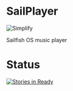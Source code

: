 
SailPlayer
==========

![Simplify](https://raw.github.com/i4004/SailPlayer/master/Images/Icon128x128.png)

Sailfish OS music player

Status
===
[![Stories in Ready](https://badge.waffle.io/i4004/SailPlayer.png?label=ready&title=Ready)](https://waffle.io/i4004/SailPlayer)
